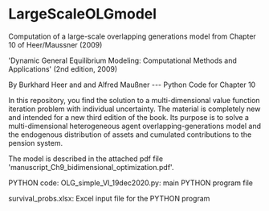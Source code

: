 # LargeScaleOLGmodel
Computation of a large-scale overlapping generations model from Chapter 10 of Heer/Maussner (2009)

'Dynamic General Equilibrium Modeling: Computational Methods and Applications'
(2nd edition, 2009)

By Burkhard Heer and and Alfred Maußner --- Python Code for Chapter 10

In this repository, you find the solution to a multi-dimensional value function
iteration problem with individual uncertainty. The material is completely new
and intended for a new third edition of the book. Its purpose is to solve
a multi-dimensional heterogeneous agent overlapping-generations model
and the endogenous distribution of assets and cumulated contributions
to the pension system.

The model is described in the attached pdf file 
'manuscript_Ch9_bidimensional_optimization.pdf'.

PYTHON code: OLG_simple_VI_19dec2020.py: main PYTHON program file

survival_probs.xlsx: Excel input file for the PYTHON program


